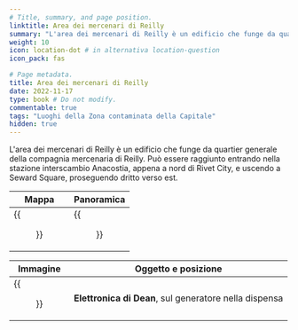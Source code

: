 ```yaml
---
# Title, summary, and page position.
linktitle: Area dei mercenari di Reilly
summary: "L'area dei mercenari di Reilly è un edificio che funge da quartier generale della compagnia mercenaria di Reilly"
weight: 10
icon: location-dot # in alternativa location-question
icon_pack: fas

# Page metadata.
title: Area dei mercenari di Reilly
date: 2022-11-17
type: book # Do not modify.
commentable: true
tags: "Luoghi della Zona contaminata della Capitale"
hidden: true
---
```


L'area dei mercenari di Reilly è un edificio che funge da quartier generale della compagnia mercenaria di Reilly. Può essere raggiunto entrando nella stazione interscambio Anacostia, appena a nord di Rivet City, e uscendo a Seward Square, proseguendo dritto verso est.

| Mappa                         | Panoramica                            |
| ----------------------------- | ------------------------------------- |
| {{<figure src="Ranger_Compound_loc.webp">}} | {{<figure src="Ranger_Compound_Aerial_Shot.webp">}} |

| Immagine                   | Oggetto e posizione                                    | 
| -------------------------- | ------------------------------------------------------ |
| {{<figure src="Free_Ranger_Loot.webp">}} | **Elettronica di Dean**, sul generatore nella dispensa |
